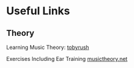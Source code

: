 # Useful Links

## Theory
Learning Music Theory:
[tobyrush](http://tobyrush.com/theorypages/)

Exercises Including Ear Training
[musictheory.net](http://www.musictheory.net/exercises)
